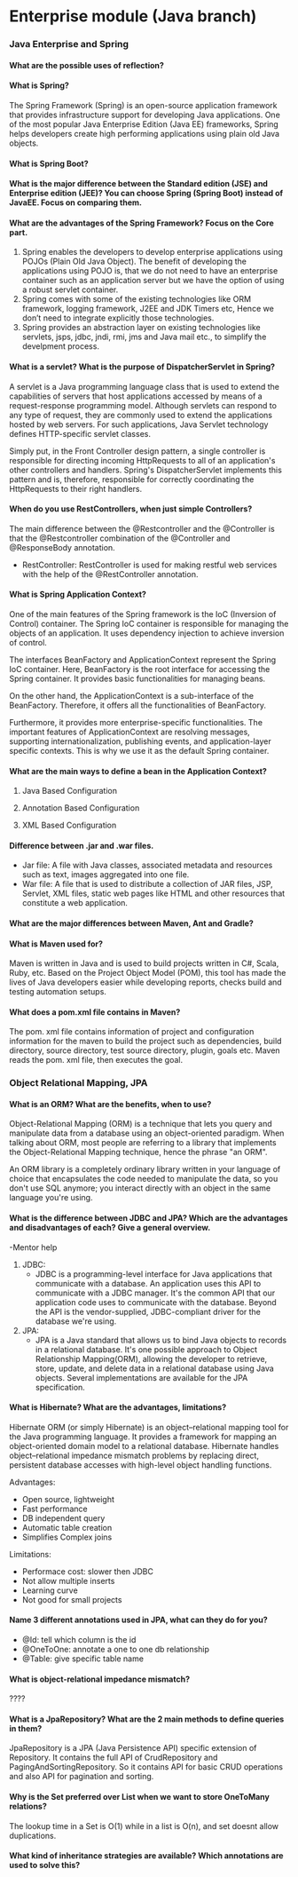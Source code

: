 # Enterprise module (Java branch)

### Java Enterprise and Spring

#### What are the possible uses of reflection?

#### What is Spring?
The Spring Framework (Spring) is an open-source application framework that provides infrastructure support for developing Java applications. One of the most popular Java Enterprise Edition (Java EE) frameworks, Spring helps developers create high performing applications using plain old Java objects.



#### What is Spring Boot?

#### What is the major difference between the Standard edition (JSE) and Enterprise edition (JEE)? You can choose Spring (Spring Boot) instead of JavaEE. Focus on comparing them.
#### What are the advantages of the Spring Framework? Focus on the Core part.
1. Spring enables the developers to develop enterprise applications using POJOs (Plain Old Java Object). The benefit of developing the applications using POJO is, that we do not need to have an enterprise container such as an application server but we have the option of using a robust servlet container.
2. Spring comes with some of the existing technologies like ORM framework, logging framework, J2EE and JDK Timers etc, Hence we don’t need to integrate explicitly those technologies.
3. Spring provides an abstraction layer on existing technologies like servlets, jsps, jdbc, jndi, rmi, jms and Java mail etc., to simplify the develpment process.

#### What is a servlet? What is the purpose of DispatcherServlet in Spring?
A servlet is a Java programming language class that is used to extend the capabilities of servers that host applications accessed by means of a request-response programming model. Although servlets can respond to any type of request, they are commonly used to extend the applications hosted by web servers. For such applications, Java Servlet technology defines HTTP-specific servlet classes.

Simply put, in the Front Controller design pattern, a single controller is responsible for directing incoming HttpRequests to all of an application's other controllers and handlers.
Spring's DispatcherServlet implements this pattern and is, therefore, responsible for correctly coordinating the HttpRequests to their right handlers.

#### When do you use RestControllers, when just simple Controllers?
The main difference between the @Restcontroller and the @Controller is that the @Restcontroller combination of the @Controller and @ResponseBody annotation. 
- RestController: RestController is used for making restful web services with the help of the @RestController annotation.
#### What is Spring Application Context?
One of the main features of the Spring framework is the IoC (Inversion of Control) container. The Spring IoC container is responsible for managing the objects of an application. It uses dependency injection to achieve inversion of control.

The interfaces BeanFactory and ApplicationContext represent the Spring IoC container. Here, BeanFactory is the root interface for accessing the Spring container. It provides basic functionalities for managing beans.

On the other hand, the ApplicationContext is a sub-interface of the BeanFactory. Therefore, it offers all the functionalities of BeanFactory.

Furthermore, it provides more enterprise-specific functionalities. The important features of ApplicationContext are resolving messages, supporting internationalization, publishing events, and application-layer specific contexts. This is why we use it as the default Spring container.
#### What are the main ways to define a bean in the Application Context?
1. Java Based Configuration


2. Annotation Based Configuration


3. XML Based Configuration
#### Difference between .jar and .war files.
- Jar file: A file with Java classes, associated metadata and resources such as text, images aggregated into one file.
- War file: A file that is used to distribute a collection of JAR files, JSP, Servlet, XML files, static web pages like HTML and other resources that constitute a web application.

#### What are the major differences between Maven, Ant and Gradle?
#### What is Maven used for?
Maven is written in Java and is used to build projects written in C#, Scala, Ruby, etc. Based on the Project Object Model (POM), this tool has made the lives of Java developers easier while developing reports, checks build and testing automation setups. 
#### What does a pom.xml file contains in Maven?
The pom. xml file contains information of project and configuration information for the maven to build the project such as dependencies, build directory, source directory, test source directory, plugin, goals etc. Maven reads the pom. xml file, then executes the goal.

### Object Relational Mapping, JPA

#### What is an ORM? What are the benefits, when to use?
Object-Relational Mapping (ORM) is a technique that lets you query and manipulate data from a database using an object-oriented paradigm. When talking about ORM, most people are referring to a library that implements the Object-Relational Mapping technique, hence the phrase "an ORM".

An ORM library is a completely ordinary library written in your language of choice that encapsulates the code needed to manipulate the data, so you don't use SQL anymore; you interact directly with an object in the same language you're using.
#### What is the difference between JDBC and JPA? Which are the advantages and disadvantages of each? Give a general overview. 
-Mentor help

1. JDBC: 
    - JDBC is a programming-level interface for Java applications that communicate with a database. An application uses this API to communicate with a JDBC manager. It's the common API that our application code uses to communicate with the database. Beyond the API is the vendor-supplied, JDBC-compliant driver for the database we're using.
2. JPA: 
    - JPA is a Java standard that allows us to bind Java objects to records in a relational database. It's one possible approach to Object Relationship Mapping(ORM), allowing the developer to retrieve, store, update, and delete data in a relational database using Java objects. Several implementations are available for the JPA specification.

#### What is Hibernate? What are the advantages, limitations?
Hibernate ORM (or simply Hibernate) is an object–relational mapping tool for the Java programming language. It provides a framework for mapping an object-oriented domain model to a relational database. Hibernate handles object–relational impedance mismatch problems by replacing direct, persistent database accesses with high-level object handling functions.

Advantages: 
- Open source, lightweight
- Fast performance
- DB independent query
- Automatic table creation
- Simplifies Complex joins

Limitations: 
- Performace cost: slower then JDBC
- Not allow multiple inserts
- Learning curve
- Not good for small projects

#### Name 3 different annotations used in JPA, what can they do for you?
- @Id: tell which column is the id
- @OneToOne: annotate a one to one db relationship
- @Table: give specific table name
#### What is object-relational impedance mismatch?
????


#### What is a JpaRepository? What are the 2 main methods to define queries in them?
JpaRepository is a JPA (Java Persistence API) specific extension of Repository. It contains the full API of CrudRepository and PagingAndSortingRepository. So it contains API for basic CRUD operations and also API for pagination and sorting.


#### Why is the Set preferred over List when we want to store OneToMany relations?
The lookup time in a Set is O(1) while in a list is O(n), and set doesnt allow duplications.
#### What kind of inheritance strategies are available? Which annotations are used to solve this?
